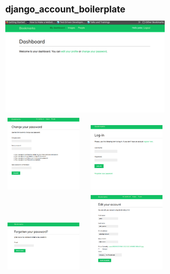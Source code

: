 # django_account_boilerplate
![plot](./account/img/1.png) 
<p align="center">
  <img alt="Light" src="./account/img/3.png" width="45%">
&nbsp; &nbsp; &nbsp; &nbsp;
  <img alt="Dark" src="./account/img/4.png" width="45%">
</p>
<p align="center">
  <img alt="Light" src="./account/img/5.png" width="45%">
&nbsp; &nbsp; &nbsp; &nbsp;
  <img alt="Dark" src="./account/img/2.png" width="45%">
</p>

